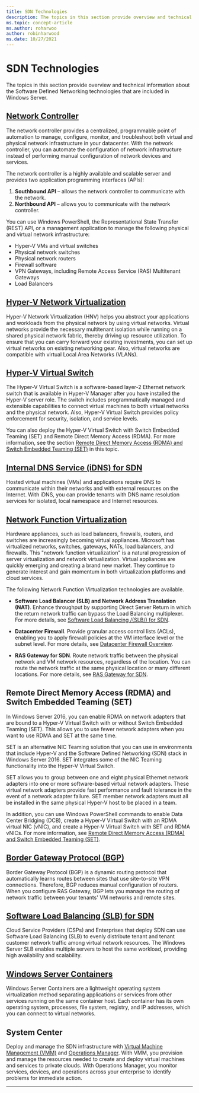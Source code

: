 ```yaml
---
title: SDN Technologies
description: The topics in this section provide overview and technical information about the Software Defined Networking technologies that are included in Windows Server 2019 and 2016.
ms.topic: concept-article
ms.author: roharwoo
author: robinharwood
ms.date: 10/27/2021
---
```

# SDN Technologies

The topics in this section provide overview and technical information about the Software Defined Networking technologies that are included in Windows Server.

## [Network Controller](/azure/azure-local/concepts/network-controller-overview?context=/windows-server/context/windows-server-edge-networking)

The network controller provides a centralized, programmable point of automation to manage, configure, monitor, and troubleshoot both virtual and physical network infrastructure in your datacenter. With the network controller, you can automate the configuration of network infrastructure instead of performing manual configuration of network devices and services.

The network controller is a highly available and scalable server and provides two application programming interfaces (APIs):

1. **Southbound API** – allows the network controller to communicate with the network.
2. **Northbound API** – allows you to communicate with the network controller.

You can use Windows PowerShell, the Representational State Transfer (REST) API, or a management application to manage the following physical and virtual network infrastructure:

- Hyper-V VMs and virtual switches
- Physical network switches
- Physical network routers
- Firewall software
- VPN Gateways, including Remote Access Service (RAS) Multitenant Gateways
- Load Balancers

## [Hyper-V Network Virtualization](hyper-v-network-virtualization/Hyper-V-Network-Virtualization.md)

Hyper-V Network Virtualization (HNV) helps you abstract your applications and workloads from the physical network by using virtual networks. Virtual networks provide the necessary multitenant isolation while running on a shared physical network fabric, thereby driving up resource utilization. To ensure that you can carry forward your existing investments, you can set up virtual networks on existing networking gear. Also, virtual networks are compatible with virtual Local Area Networks (VLANs).

## [Hyper-V Virtual Switch](../../../virtualization/hyper-v/virtual-switch.md)

The Hyper-V Virtual Switch is a software-based layer-2 Ethernet network switch that is available in Hyper-V Manager after you have installed the Hyper-V server role. The switch includes programmatically managed and extensible capabilities to connect virtual machines to both virtual networks and the physical network. Also, Hyper-V Virtual Switch provides policy enforcement for security, isolation, and service levels.

You can also deploy the Hyper-V Virtual Switch with Switch Embedded Teaming (SET) and Remote Direct Memory Access (RDMA). For more information, see the section [Remote Direct Memory Access (RDMA) and Switch Embedded Teaming (SET)](#remote-direct-memory-access-rdma-and-switch-embedded-teaming-set) in this topic.

## [Internal DNS Service (iDNS) for SDN](Idns-for-Sdn.md)

Hosted virtual machines (VMs) and applications require DNS to communicate within their networks and with external resources on the Internet. With iDNS, you can provide tenants with DNS name resolution services for isolated, local namespace and Internet resources.

## [Network Function Virtualization](network-function-virtualization/Network-Function-Virtualization.md)

Hardware appliances, such as load balancers, firewalls, routers, and switches are increasingly becoming virtual appliances. Microsoft has virtualized networks, switches, gateways, NATs, load balancers, and firewalls. This "network function virtualization" is a natural progression of server virtualization and network virtualization. Virtual appliances are quickly emerging and creating a brand new market. They continue to generate interest and gain momentum in both virtualization platforms and cloud services.

The following Network Function Virtualization technologies are available.

-   **Software Load Balancer (SLB) and Network Address Translation (NAT)**. Enhance throughput by supporting Direct Server Return in which the return network traffic can bypass the Load Balancing multiplexer. For more details, see [Software Load Balancing /(SLB/) for SDN](/azure/azure-local/concepts/software-load-balancer?context=/windows-server/context/windows-server-edge-networking).

-   **Datacenter Firewall**. Provide granular access control lists (ACLs), enabling you to apply firewall policies at the VM interface level or the subnet level. For more details, see [Datacenter Firewall Overview](/azure/azure-local/concepts/datacenter-firewall-overview?context=/windows-server/context/windows-server-edge-networking).

-   **RAS Gateway for SDN**. Route network traffic between the physical network and VM network resources, regardless of the location. You can route the network traffic at the same physical location or many different locations. For more details, see [RAS Gateway for SDN](/azure/azure-local/concepts/gateway-overview?context=/windows-server/context/windows-server-edge-networking).

## Remote Direct Memory Access (RDMA) and Switch Embedded Teaming (SET)
In  Windows Server 2016, you can enable RDMA on network adapters that are bound to a Hyper-V Virtual Switch with or without Switch Embedded Teaming (SET). This allows you to use fewer network adapters when you want to use RDMA and SET at the same time.

SET is an alternative NIC Teaming solution that you can use in environments that include Hyper-V and the Software Defined Networking (SDN) stack in  Windows Server 2016. SET integrates some of the NIC Teaming functionality into the Hyper-V Virtual Switch.

SET allows you to group between one and eight physical Ethernet network adapters into one or more software-based virtual network adapters. These virtual network adapters provide fast performance and fault tolerance in the event of a network adapter failure.
SET member network adapters must all be installed in the same physical Hyper-V host to be placed in a team.

In addition,  you can use Windows PowerShell commands to enable Data Center Bridging (DCB), create a Hyper-V Virtual Switch with an RDMA virtual NIC (vNIC), and create a Hyper-V Virtual Switch with SET and RDMA vNICs. For more information, see [Remote Direct Memory Access (RDMA) and Switch Embedded Teaming (SET)](/azure/azure-local/concepts/host-network-requirements?context=/windows-server/context/windows-server-edge-networking).

## [Border Gateway Protocol (BGP)](../../../remote/remote-access/bgp/Border-Gateway-Protocol-BGP.md)

Border Gateway Protocol (BGP) is a dynamic routing protocol that automatically learns routes between sites that use site-to-site VPN connections. Therefore, BGP reduces manual configuration of routers.   When you configure RAS Gateway, BGP lets you manage the routing of network traffic between your tenants' VM networks and remote sites.

## [Software Load Balancing (SLB) for SDN](/azure/azure-local/concepts/software-load-balancer?context=/windows-server/context/windows-server-edge-networking)
Cloud Service Providers (CSPs) and Enterprises that deploy SDN can use Software Load Balancing (SLB) to evenly distribute tenant and tenant customer network traffic among virtual network resources. The Windows Server SLB enables multiple servers to host the same workload, providing high availability and scalability.

## [Windows Server Containers](Containers/Container-networking-overview.md)

Windows Server Containers are a lightweight operating system virtualization method separating applications or services from other services running on the same container host. Each container has its own operating system, processes, file system, registry, and IP addresses, which you can connect to virtual networks.

## System Center

Deploy and manage the SDN infrastructure with [Virtual Machine Management (VMM)](/system-center/vmm/) and [Operations Manager](/system-center/scom/). With VMM, you provision and manage the resources needed to create and deploy virtual machines and services to private clouds.  With Operations Manager, you monitor services, devices, and operations across your enterprise to identify problems for immediate action.


---
